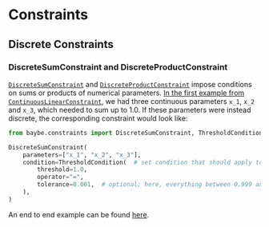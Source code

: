 # Constraints
## Discrete Constraints
### DiscreteSumConstraint and DiscreteProductConstraint

[`DiscreteSumConstraint`]()
and [`DiscreteProductConstraint`]()
impose conditions on sums or products of numerical parameters.
[In the first example from `ContinuousLinearConstraint`](#clc), we
had three continuous parameters `x_1`, `x_2` and `x_3`, which needed to sum
up to 1.0.
If these parameters were instead discrete, the corresponding constraint would look like:

```python
from baybe.constraints import DiscreteSumConstraint, ThresholdCondition

DiscreteSumConstraint(
    parameters=["x_1", "x_2", "x_3"],
    condition=ThresholdCondition(  # set condition that should apply to the sum
        threshold=1.0,
        operator="=",
        tolerance=0.001,  # optional; here, everything between 0.999 and 1.001 would also be considered valid
    ),
)
```

An end to end example can be found [here]().